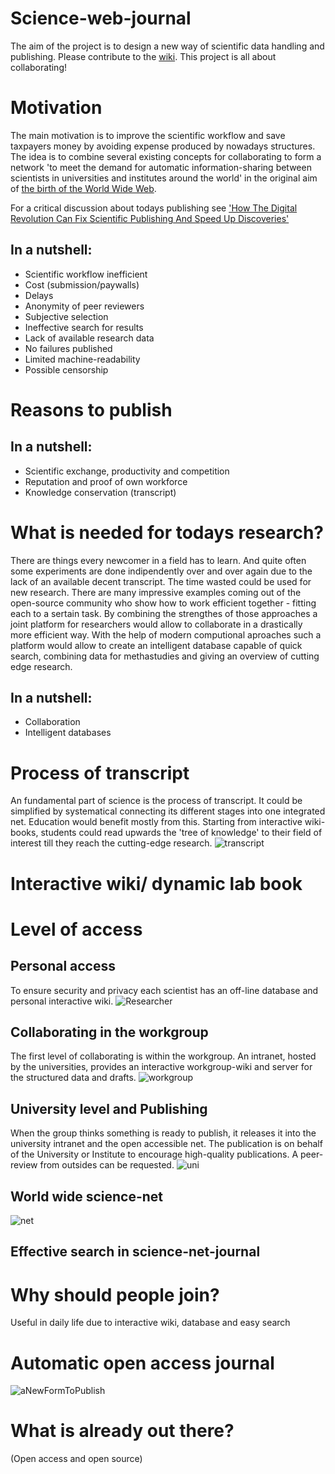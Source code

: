 ﻿# Science-web-journal
The aim of the project is to design a new way of scientific data handling and publishing. Please contribute to the [wiki](https://github.com/LibrEars/Science-web-journal/wiki). This project is all about collaborating! 

# Motivation
The main motivation is to improve the scientific workflow and save taxpayers money by avoiding expense produced by nowadays structures. The idea is to combine several existing concepts for collaborating to form a network 'to meet the demand for automatic information-sharing between scientists in universities and institutes around the world' in the original aim of [the birth of the World Wide Web](http://home.cern/topics/birth-web).

For a critical discussion about todays publishing see ['How The Digital Revolution Can Fix Scientific Publishing And Speed Up Discoveries'](https://techcrunch.com/2014/08/30/can-the-digital-revolution-fix-scientific-publishing-and-speed-up-discoveries/?ncid=rss)

## In a nutshell:
 * Scientific workflow inefficient
 * Cost (submission/paywalls)
 * Delays
 * Anonymity of peer reviewers
 * Subjective selection
 * Ineffective search for results
 * Lack of available research data
 * No failures published
 * Limited machine-readability
 * Possible censorship

# Reasons to publish
## In a nutshell:
 * Scientific exchange, productivity and competition
 * Reputation and proof of own workforce
 * Knowledge conservation (transcript)

# What is needed for todays research?
There are things every newcomer in a field has to learn. And quite often some experiments are done indipendently over and over again due to the lack of an available decent transcript. The time wasted could be used for new research.
There are many impressive examples coming out of the open-source community who show how to work efficient together - fitting each to a sertain task. By combining the strengthes of those approaches a joint platform for researchers would allow to collaborate in a drastically more efficient way. With the help of modern computional aproaches such a platform would allow to create an intelligent database capable of quick search, combining data for methastudies and giving an overview of cutting edge research.

## In a nutshell:
 * Collaboration
 * Intelligent databases

# Process of transcript
An fundamental part of science is the process of transcript. It could be simplified by systematical connecting its different stages into one integrated net. Education would benefit mostly from this. Starting from interactive wiki-books, students could read upwards the 'tree of knowledge' to their field of interest till they reach the cutting-edge research.
![transcript](/Artwork/transcript.png)

# Interactive wiki/ dynamic lab book


# Level of access
## Personal access
To ensure security and privacy each scientist has an off-line database and personal interactive wiki.
![Researcher](/Artwork/researcher.png)

## Collaborating in the workgroup
The first level of collaborating is within the workgroup. An intranet, hosted by the universities, provides an interactive workgroup-wiki and server for the structured data and drafts.
![workgroup](/Artwork/workgroup.png)

## University level and Publishing
When the group thinks something is ready to publish, it releases it into the university intranet and the open accessible net. The publication is on behalf of the University or Institute to encourage high-quality publications. A peer-review from outsides can be requested.
![uni](/Artwork/uni.png)

## World wide science-net
![net](/Artwork/net.png)

## Effective search in science-net-journal

# Why should people join?
Useful in daily life due to interactive wiki, database and easy search

# Automatic open access journal
![aNewFormToPublish](/Artwork/aNewFormToPublish.png)

# What is already out there?
(Open access and open source)
